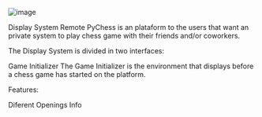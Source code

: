 ![image](https://user-images.githubusercontent.com/72978307/142045677-dd44dc69-649b-423c-87c7-276aefd18f89.png)

Display System
Remote PyChess is an plataform to the users that want an private system to play chess game with their friends and/or coworkers.

The Display System is divided in two interfaces:

Game Initializer
The Game Initializer is the environment that displays before a chess game has started on the platform.

Features:

Diferent Openings Info
